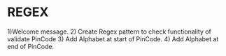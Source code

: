 # REGEX
1)Welcome message.
2) Create Regex pattern to check functionality of validate PinCode
3) Add Alphabet at start of PinCode.
4) Add Alphabet at end of PinCode.
    